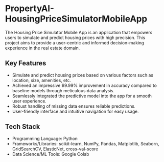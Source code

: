 # PropertyAI-HousingPriceSimulatorMobileApp

The Housing Price Simulator Mobile App is an application that empowers users to simulate and predict housing prices with high precision. This project aims to provide a user-centric and informed decision-making experience in the real estate domain.

## Key Features

- Simulate and predict housing prices based on various factors such as location, size, amenities, etc.
- Achieved an impressive 99.99% improvement in accuracy compared to baseline models through meticulous data analysis.
- Seamlessly integrated the predictive model into the app for a smooth user experience.
- Robust handling of missing data ensures reliable predictions.
- User-friendly interface and intuitive navigation for easy usage.

## Tech Stack

- Programming Language: Python
- Frameworks/Libraries: scikit-learn, NumPy, Pandas, Matplotlib, Seaborn, GridSearchCV, ElasticNet, cross-val-score
- Data Science/ML Tools: Google Colab


